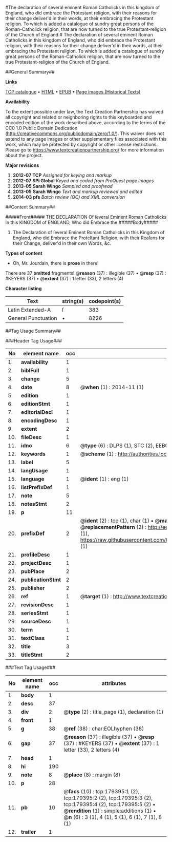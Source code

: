 #The declaration of several eminent Roman Catholicks in this kingdom of England, who did embrace the Protestant religion, with their reasons for their change deliver'd in their words, at their embracing the Protestant religion. To which is added a catalogue of sundry great persons of the Roman-Catholick religion, that are now turned to the true Protestant-religion of the Church of England.#
The declaration of several eminent Roman Catholicks in this kingdom of England, who did embrace the Protestant religion, with their reasons for their change deliver'd in their words, at their embracing the Protestant religion. To which is added a catalogue of sundry great persons of the Roman-Catholick religion, that are now turned to the true Protestant-religion of the Church of England.

##General Summary##

**Links**

[TCP catalogue](http://www.ota.ox.ac.uk/tcp/)  • 
[HTML](http://tei.it.ox.ac.uk/tcp/Texts-HTML/free/B02/B02897.html)  • 
[EPUB](http://tei.it.ox.ac.uk/tcp/Texts-EPUB/free/B02/B02897.epub) • 
[Page images (Historical Texts)](https://historicaltexts.jisc.ac.uk/eebo-52612113e)

**Availability**

To the extent possible under law, the Text Creation Partnership has waived all copyright and related or neighboring rights to this keyboarded and encoded edition of the work described above, according to the terms of the CC0 1.0 Public Domain Dedication (http://creativecommons.org/publicdomain/zero/1.0/). This waiver does not extend to any page images or other supplementary files associated with this work, which may be protected by copyright or other license restrictions. Please go to https://www.textcreationpartnership.org/ for more information about the project.

**Major revisions**

1. __2012-07__ __TCP__ *Assigned for keying and markup*
1. __2012-07__ __SPi Global__ *Keyed and coded from ProQuest page images*
1. __2013-05__ __Sarah Wingo__ *Sampled and proofread*
1. __2013-05__ __Sarah Wingo__ *Text and markup reviewed and edited*
1. __2014-03__ __pfs__ *Batch review (QC) and XML conversion*

##Content Summary##

#####Front#####
THE DECLARATION Of ſeveral Eminent Roman Catholicks In this KINGDOM of ENGLAND, Who did Embrace the 
#####Body#####

1. The Declaration of ſeveral Eminent Roman Catholicks in this Kingdom of England, who did Embrace the Proteſtant Religion; with their Reaſons for their Change, deliver'd in their own Words, &c.

**Types of content**

  * Oh, Mr. Jourdain, there is **prose** in there!

There are 37 **omitted** fragments! 
 @__reason__ (37) : illegible (37)  •  @__resp__ (37) : #KEYERS (37)  •  @__extent__ (37) : 1 letter (33), 2 letters (4)

**Character listing**


|Text|string(s)|codepoint(s)|
|---|---|---|
|Latin Extended-A|ſ|383|
|General Punctuation|•|8226|

##Tag Usage Summary##

###Header Tag Usage###

|No|element name|occ|attributes|
|---|---|---|---|
|1.|__availability__|1||
|2.|__biblFull__|1||
|3.|__change__|5||
|4.|__date__|8| @__when__ (1) : 2014-11 (1)|
|5.|__edition__|1||
|6.|__editionStmt__|1||
|7.|__editorialDecl__|1||
|8.|__encodingDesc__|1||
|9.|__extent__|2||
|10.|__fileDesc__|1||
|11.|__idno__|6| @__type__ (6) : DLPS (1), STC (2), EEBO-CITATION (1), OCLC (1), VID (1)|
|12.|__keywords__|1| @__scheme__ (1) : http://authorities.loc.gov/ (1)|
|13.|__label__|5||
|14.|__langUsage__|1||
|15.|__language__|1| @__ident__ (1) : eng (1)|
|16.|__listPrefixDef__|1||
|17.|__note__|5||
|18.|__notesStmt__|2||
|19.|__p__|11||
|20.|__prefixDef__|2| @__ident__ (2) : tcp (1), char (1)  •  @__matchPattern__ (2) : ([0-9\-]+):([0-9IVX]+) (1), (.+) (1)  •  @__replacementPattern__ (2) : http://eebo.chadwyck.com/downloadtiff?vid=$1&page=$2 (1), https://raw.githubusercontent.com/textcreationpartnership/Texts/master/tcpchars.xml#$1 (1)|
|21.|__profileDesc__|1||
|22.|__projectDesc__|1||
|23.|__pubPlace__|2||
|24.|__publicationStmt__|2||
|25.|__publisher__|2||
|26.|__ref__|1| @__target__ (1) : http://www.textcreationpartnership.org/docs/. (1)|
|27.|__revisionDesc__|1||
|28.|__seriesStmt__|1||
|29.|__sourceDesc__|1||
|30.|__term__|1||
|31.|__textClass__|1||
|32.|__title__|3||
|33.|__titleStmt__|2||


###Text Tag Usage###

|No|element name|occ|attributes|
|---|---|---|---|
|1.|__body__|1||
|2.|__desc__|37||
|3.|__div__|2| @__type__ (2) : title_page (1), declaration (1)|
|4.|__front__|1||
|5.|__g__|38| @__ref__ (38) : char:EOLhyphen (38)|
|6.|__gap__|37| @__reason__ (37) : illegible (37)  •  @__resp__ (37) : #KEYERS (37)  •  @__extent__ (37) : 1 letter (33), 2 letters (4)|
|7.|__head__|1||
|8.|__hi__|190||
|9.|__note__|8| @__place__ (8) : margin (8)|
|10.|__p__|28||
|11.|__pb__|10| @__facs__ (10) : tcp:179395:1 (2), tcp:179395:2 (2), tcp:179395:3 (2), tcp:179395:4 (2), tcp:179395:5 (2)  •  @__rendition__ (1) : simple:additions (1)  •  @__n__ (6) : 3 (1), 4 (1), 5 (1), 6 (1), 7 (1), 8 (1)|
|12.|__trailer__|1||
